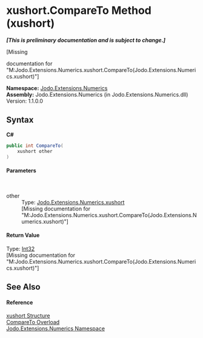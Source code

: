 # xushort.CompareTo Method (xushort)
 _**\[This is preliminary documentation and is subject to change.\]**_

\[Missing <summary> documentation for "M:Jodo.Extensions.Numerics.xushort.CompareTo(Jodo.Extensions.Numerics.xushort)"\]

**Namespace:**&nbsp;<a href="N_Jodo_Extensions_Numerics">Jodo.Extensions.Numerics</a><br />**Assembly:**&nbsp;Jodo.Extensions.Numerics (in Jodo.Extensions.Numerics.dll) Version: 1.1.0.0

## Syntax

**C#**<br />
``` C#
public int CompareTo(
	xushort other
)
```


#### Parameters
&nbsp;<dl><dt>other</dt><dd>Type: <a href="T_Jodo_Extensions_Numerics_xushort">Jodo.Extensions.Numerics.xushort</a><br />\[Missing <param name="other"/> documentation for "M:Jodo.Extensions.Numerics.xushort.CompareTo(Jodo.Extensions.Numerics.xushort)"\]</dd></dl>

#### Return Value
Type: <a href="https://docs.microsoft.com/dotnet/api/system.int32" target="_blank" rel="noopener noreferrer">Int32</a><br />\[Missing <returns> documentation for "M:Jodo.Extensions.Numerics.xushort.CompareTo(Jodo.Extensions.Numerics.xushort)"\]

## See Also


#### Reference
<a href="T_Jodo_Extensions_Numerics_xushort">xushort Structure</a><br /><a href="Overload_Jodo_Extensions_Numerics_xushort_CompareTo">CompareTo Overload</a><br /><a href="N_Jodo_Extensions_Numerics">Jodo.Extensions.Numerics Namespace</a><br />